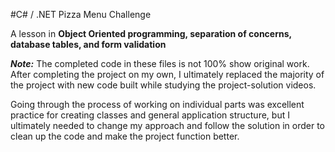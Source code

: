 #C# / .NET Pizza Menu Challenge

A lesson in **Object Oriented programming, separation of concerns, database tables, and form validation**

**_Note:_**
The completed code in these files is not 100% show original work.  After completing the project on my own, I ultimately replaced the majority of the project with new code built while studying the project-solution videos.

Going through the process of working on individual parts was excellent practice for creating classes and general application structure, but I ultimately needed to change my approach and follow the solution in order to clean up the code and make the project function better.